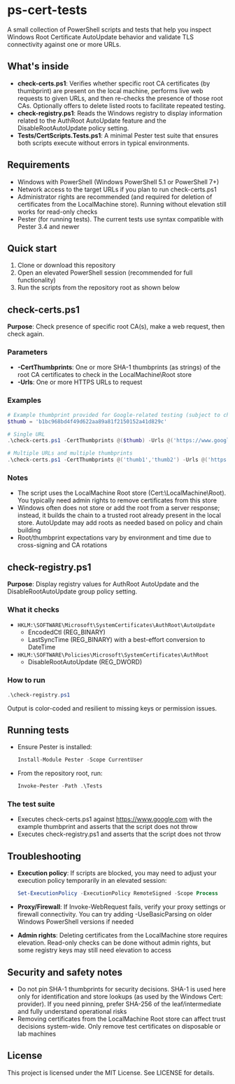 # ps-cert-tests

A small collection of PowerShell scripts and tests that help you inspect Windows Root Certificate AutoUpdate behavior and validate TLS connectivity against one or more URLs.

## What's inside

- **check-certs.ps1**: Verifies whether specific root CA certificates (by thumbprint) are present on the local machine, performs live web requests to given URLs, and then re-checks the presence of those root CAs. Optionally offers to delete listed roots to facilitate repeated testing.
- **check-registry.ps1**: Reads the Windows registry to display information related to the AuthRoot AutoUpdate feature and the DisableRootAutoUpdate policy setting.
- **Tests/CertScripts.Tests.ps1**: A minimal Pester test suite that ensures both scripts execute without errors in typical environments.

## Requirements

- Windows with PowerShell (Windows PowerShell 5.1 or PowerShell 7+)
- Network access to the target URLs if you plan to run check-certs.ps1
- Administrator rights are recommended (and required for deletion of certificates from the LocalMachine store). Running without elevation still works for read-only checks
- Pester (for running tests). The current tests use syntax compatible with Pester 3.4 and newer

## Quick start
1. Clone or download this repository
2. Open an elevated PowerShell session (recommended for full functionality)
3. Run the scripts from the repository root as shown below

## check-certs.ps1

**Purpose**: Check presence of specific root CA(s), make a web request, then check again.

### Parameters

- **-CertThumbprints**: One or more SHA-1 thumbprints (as strings) of the root CA certificates to check in the LocalMachine\Root store
- **-Urls**: One or more HTTPS URLs to request

### Examples

```powershell
# Example thumbprint provided for Google-related testing (subject to change over time)
$thumb = 'b1bc968bd4f49d622aa89a81f2150152a41d829c'

# Single URL
.\check-certs.ps1 -CertThumbprints @($thumb) -Urls @('https://www.google.com')

# Multiple URLs and multiple thumbprints
.\check-certs.ps1 -CertThumbprints @('thumb1','thumb2') -Urls @('https://example.com','https://contoso.com')
```

### Notes

- The script uses the LocalMachine Root store (Cert:\LocalMachine\Root). You typically need admin rights to remove certificates from this store
- Windows often does not store or add the root from a server response; instead, it builds the chain to a trusted root already present in the local store. AutoUpdate may add roots as needed based on policy and chain building
- Root/thumbprint expectations vary by environment and time due to cross-signing and CA rotations

## check-registry.ps1

**Purpose**: Display registry values for AuthRoot AutoUpdate and the DisableRootAutoUpdate group policy setting.

### What it checks

- `HKLM:\SOFTWARE\Microsoft\SystemCertificates\AuthRoot\AutoUpdate`
  - EncodedCtl (REG_BINARY)
  - LastSyncTime (REG_BINARY) with a best-effort conversion to DateTime
- `HKLM:\SOFTWARE\Policies\Microsoft\SystemCertificates\AuthRoot`
  - DisableRootAutoUpdate (REG_DWORD)

### How to run

```powershell
.\check-registry.ps1
```

Output is color-coded and resilient to missing keys or permission issues.

## Running tests

- Ensure Pester is installed:
  ```powershell
  Install-Module Pester -Scope CurrentUser
  ```

- From the repository root, run:
  ```powershell
  Invoke-Pester -Path .\Tests
  ```

### The test suite

- Executes check-certs.ps1 against https://www.google.com with the example thumbprint and asserts that the script does not throw
- Executes check-registry.ps1 and asserts that the script does not throw

## Troubleshooting

- **Execution policy**: If scripts are blocked, you may need to adjust your execution policy temporarily in an elevated session:
  ```powershell
  Set-ExecutionPolicy -ExecutionPolicy RemoteSigned -Scope Process
  ```

- **Proxy/Firewall**: If Invoke-WebRequest fails, verify your proxy settings or firewall connectivity. You can try adding -UseBasicParsing on older Windows PowerShell versions if needed

- **Admin rights**: Deleting certificates from the LocalMachine store requires elevation. Read-only checks can be done without admin rights, but some registry keys may still need elevation to access

## Security and safety notes

- Do not pin SHA-1 thumbprints for security decisions. SHA-1 is used here only for identification and store lookups (as used by the Windows Cert: provider). If you need pinning, prefer SHA-256 of the leaf/intermediate and fully understand operational risks
- Removing certificates from the LocalMachine Root store can affect trust decisions system-wide. Only remove test certificates on disposable or lab machines

## License

This project is licensed under the MIT License. See LICENSE for details.
